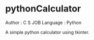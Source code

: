 # pythonCalculator

 Author : C S JOB
 Language : Python

A simple python calculator using tkinter. 
